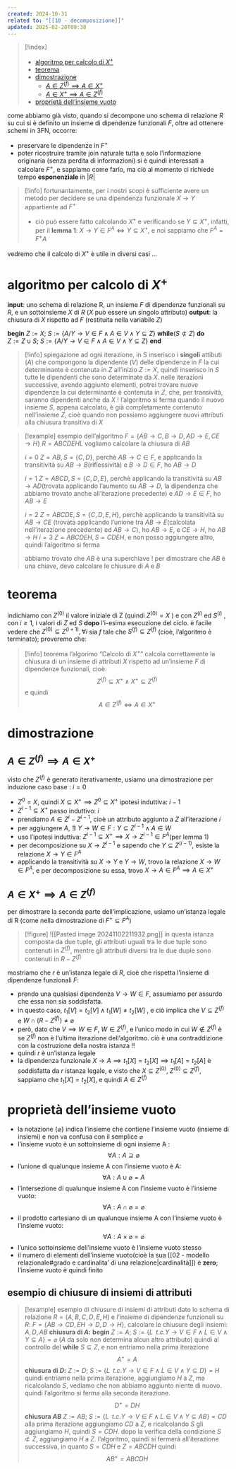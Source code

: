```yaml
---
created: 2024-10-31
related to: "[[10 - decomposizione]]"
updated: 2025-02-20T09:38
---
```

>[!index]
>
>- [algoritmo per calcolo di $X^+$](#algoritmo%20per%20calcolo%20di%20$X%5E+$)
>- [teorema](#teorema)
>- [dimostrazione](#dimostrazione)
>	- [$A \in Z^{(f)} \implies A \in X^+$](#$A%20%5Cin%20Z%5E%7B(f)%7D%20%5Cimplies%20A%20%5Cin%20X%5E+$)
>	- [$A \in X^+  \implies A \in Z^{(f)}$](#$A%20%5Cin%20X%5E+%20%20%5Cimplies%20A%20%5Cin%20Z%5E%7B(f)%7D$)
>- [proprietà dell’insieme vuoto](#propriet%C3%A0%20dell%E2%80%99insieme%20vuoto)

come abbiamo già visto, quando si decompone uno schema di relazione $R$ su cui si è definito un insieme di dipendenze funzionali $F$, oltre ad ottenere schemi in 3FN, occorre:
- preservare le dipendenze in $F^+$
- poter ricostruire tramite join naturale tutta e solo l’informazione originaria (senza perdita di informazioni)
si è quindi interessati a calcolare $F^+$, e sappiamo come farlo, ma ciò al momento ci richiede tempo **esponenziale** in $|R|$
>[!info] fortunantamente, per i nostri scopi è sufficiente avere un metodo per decidere se una dipendenza funzionale $X \to Y$ appartiente ad $F^+$
>- ciò può essere fatto calcolando $X^+$ e verificando se $Y \subseteq X^+$, infatti, per il **lemma 1**: $X \to Y \in F^A \iff Y \subseteq X^+$, e noi sappiamo che $F^A = F^+A$

vedremo che il calcolo di $X^+$ è utile in diversi casi … 
# algoritmo per calcolo di $X^+$
**input**: uno schema di relazione R, un insieme $F$ di dipendenze funzionali su $R$, e un sottoinsieme $X$ di $R$ ($X$ può essere un singolo attributo)
**output**: la chiusura di $X$ rispetto ad $F$ (restituita nella variabile $Z$)

**begin**
$Z:= X;$
$S := \{A/Y \to V \in F \land A \in V \land Y \subseteq Z\}$
**while**($S \not\subset Z$)
**do**	
$Z := Z \cup S;$
$S := \{A/Y \to V \in F \land A \in V \land Y \subseteq Z\}$
**end**
>[!info] spiegazione
ad ogni iterazione, in S inserisco i **singoli** attibuti ($A$) che compongono la dipendente ($V$) delle dipendenze in $F$ la cui determinante è contenuta in $Z$
all’inizio $Z :=X$, quindi inserisco in $S$ tutte le dipendenti che sono determinate da $X$. nelle iterazioni successive, avendo aggiunto elementi, potrei trovare nuove dipendenze la cui determinante è contenuta in $Z$, che, per transività, saranno dipendenti anche da $X$ !
l’algoritmo si ferma quando il nuovo insieme $S$, appena calcolato, è già completamente contenuto nell’insieme $Z$, cioè quando non possiamo aggiungere nuovi attributi alla chiusura transitiva di $X$

>[!example] esempio dell’algoritmo
$F = \{AB \to C, B \to D, AD \to E, CE \to H\}$
$R = ABCDEHL$
vogliamo calcolare la chiusura di $AB$
>
>$i = 0$
>$Z = AB, S = \{C, D \}$, perchè $AB \to C \in F$, e applicando la transitività su $AB \to B$(riflessività) e $B \to D \in F$, ho $AB \to D$
>
>$i=1$
>$Z = ABCD, S =\{C,D,E\}$, perchè applicando la transitività su $AB \to AD$(trovata applicando l’aumento su $AB \to D$, la dipendenza che abbiamo trovato anche all’iterazione precedente) e $AD \to E \in F$, ho $AB \to E$
>
>$i = 2$
>$Z=ABCDE, S = \{C,D,E,H\}$, perchè applicando la transitività su $AB \to CE$ (trovata applicando l’unione tra $AB \to E$(calcolata nell’iterazione precedente) ed $AB \to C$), ho $AB \to E$, e $CE \to H$, ho $AB \to H$
$i = 3$
$Z = ABCDEH, S= CDEH$, e non posso aggiungere altro, quindi l’algoritmo si ferma
>
> abbiamo trovato che $AB$ è una superchiave ! per dimostrare che $AB$ è una chiave, devo calcolare le chiusure di $A$ e $B$

# teorema
indichiamo con $Z^{(0)}$ il valore iniziale di Z (quindi $Z^{(0)} = X$ ) e con $Z^{(i)}$  ed $S^{(i)}$ , con $i ≥ 1$, i valori di $Z$ ed $S$ **dopo** l’i-esima esecuzione del ciclo. è facile vedere che $Z^{(0)} \subseteq Z^{(i+1)}, \forall i$
sia $f$ tale che $S^{(f)} \subseteq Z^{(f)}$ (cioè, l’algoritmo è terminato); proveremo che:
>[!info] teorema
>l’algorimo “Calcolo di $X^+$” calcola correttamente la chiusura di un insieme di attributi $X$ rispetto ad un’insieme $F$ di dipendenze funzionali, cioè:
> $$ Z^{(f)} \subseteq X^+ \land X^+ \subseteq Z^{(f)}$$
>e quindi
>$$A \in Z^{(f)} \iff A \in X^+$$

# dimostrazione
## $A \in Z^{(f)} \implies A \in X^+$
visto che $Z^{(f)}$ è generato iterativamente, usiamo una dimostrazione per induzione
caso base : $i = 0$
- $Z^0 = X$, quindi $X \subseteq X^+ \implies Z^0 \subseteq X^+$
ipotesi induttiva: $i -1$
- $Z^{i-1} \subseteq X^+$
passo induttivo: $i$
- prendiamo $A \in Z^i - Z^{i-1}$, cioè un attributo aggiunto a $Z$ all’iterazione $i$
- per aggiungere $A$, $\exists\,\, Y \to W \in F : Y \subseteq Z^{i-1} \land A \in W$
- uso l’ipotesi induttiva: $Z^{i-1} \subseteq X^+ \implies X \to Z^{i-1} \in F^A$(per lemma 1)
- per decomposizione su $X \to Z^{i-1}$ e sapendo che $Y \subseteq Z^{(i-1)}$, esiste la relazione $X \to Y \in F^A$
- applicando la transitività su $X \to Y$ e $Y \to W$, trovo la relazione $X \to W \in F^A$, e per decomposizione su essa, trovo $X \to A \in F^A \implies A \in X^+$

## $A \in X^+  \implies A \in Z^{(f)}$
per dimostrare la seconda parte dell’implicazione, usiamo un’istanza legale di R (come nella dimostrazione di $F^+ \subseteq F^A$)
>[!figure]  ![[Pasted image 20241102211932.png]]
>in questa istanza composta da due tuple, gli attributi uguali tra le due tuple sono contenuti in $Z^{(f)}$, mentre gli attributi diversi tra le due duple sono contenuti in $R - Z^{(f)}$


mostriamo che $r$ è un’istanza legale di $R$, cioè che rispetta l’insieme di dipendenze funzionali $F$:
- prendo una qualsiasi dipendenza $V \to W \in F$, assumiamo per assurdo che essa non sia soddisfatta. 
- in questo caso, $t_{1}[V]=t_{2}[V] \land t_{1}[W] \neq t_{2}[W]$ , e ciò implica che $V \subseteq Z^{(f)}$ e $W \cap (R - Z^{(f)}) \neq \varnothing$
- però, dato che $V \implies W \in F$, $W \in Z^{(f)}$, e l’unico modo in cui $W \notin Z^{(f)}$ è se $Z^{(f)}$ non è l’ultima iterazione dell’algoritmo. ciò è una contraddizione  con la costruzione della nostra istanza !!
- quindi $r$ è un’istanza legale
-  la dipendenza funzionale $X \to A \implies t_{1}[X]=t_{2}[X] \implies t_{1}[A]=t_{2}[A]$ è soddisfatta da $r$ istanza legale, e visto che $X \subseteq Z^{(0)}$, $Z^{(0)} \subseteq Z^{(f)}$, sappiamo che $t_{1}[X]=t_{2}[X]$, e quindi $A \in Z^{(f)}$
# proprietà dell’insieme vuoto
- la notazione $\{\varnothing\}$ indica l’insieme che contiene l’insieme vuoto (insieme di insiemi) e non va confusa con il semplice $\varnothing$
- l’insieme vuoto è un sottoinsieme di ogni insieme A : $$\forall A : A \supseteq \varnothing$$
- l’unione di qualunque insieme A con l’insieme vuoto è A: 
$$\forall A : A \cup \varnothing = A$$
- l’intersezione di qualunque insieme A con l’insieme vuoto è l’insieme vuoto:
 $$\forall A : A \cap \varnothing = \varnothing$$
 - il prodotto cartesiano di un qualunque insieme A con l’insieme vuoto è l’insieme vuoto: 
 $$\forall A : A \times \varnothing = \varnothing$$
 - l’unico sottoinsieme dell’insieme vuoto è l’insieme vuoto stesso
 - il numero di elementi dell’insieme vuoto(cioè la sua [[02 - modello relazionale#grado e cardinalita’ di una relazione|cardinalità]]) è **zero**; l’insieme vuoto è quindi finito
## esempio di chiusure di insiemi di attributi 
 >[!example] esempio di chiusure di insiemi di attributi
 dato lo schema di relazione $R=(A,B,C,D,E,H)$ e l’insieme di dipendenze funzionali su $R$: $F = \{AB \to CD, EH \to D, D \to H\}$, calcolare le chiusure degli insiemi: $A,D,AB$
 **chiusura di $A$:**
 **begin**
 $Z := A;$
 $S := \{L \,\,\,t.c. Y \to V \in F \land L \in V \land Y \subseteq A\} = \varnothing$ ($A$ da solo non determina alcun altro attributo)
 quindi al controllo del **while** $S \subseteq Z$, e non entriamo nella prima iterazione
 $$A^+ =A$$
**chiusura di $D$:** 
 $Z := D;$
 $S := \{L \,\,\,t.c. Y \to V \in F \land L \in V \land Y \subseteq D\} = H$
 quindi entriamo nella prima iterazione, aggiungiamo $H$ a $Z$, ma ricalcolando $S$, vediamo che non abbiamo aggiunto niente di nuovo. quindi l’algoritmo si ferma alla seconda iterazione.
 $$D^+ = DH$$
 **chiusura $AB$**
 $Z := AB;$
 $S := \{L \,\,\,t.c. Y \to V \in F \land L \in V \land Y \subseteq AB\} =CD$
 alla prima iterazione aggiungiamo $CD$ a $Z$, e ricalcolando $S$ gli aggiungiamo $H$, quindi $S = CDH$. dopo la verifica della condizione $S \not\subset Z$, aggiungiamo $H$ a $Z$.
 l’algoritmo, quindi si fermerà all’iterazione successiva, in quanto $S = CDH$ e $Z = ABCDH$
 quindi
 $$AB^+=ABCDH$$
 